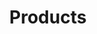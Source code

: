 ---
title: Products
description: >
    Product Related videos
linkTitle: Product Videos
weight: 3
icon: bi-box-seam
videoGrid: true
---